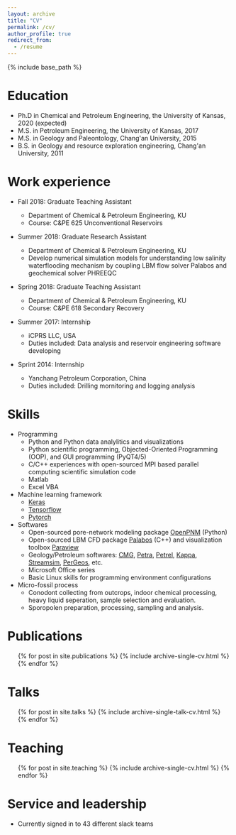 ```yaml
---
layout: archive
title: "CV"
permalink: /cv/
author_profile: true
redirect_from:
  - /resume
---
```


{% include base_path %}

Education
======

* Ph.D in Chemical and Petroleum Engineering, the University of Kansas, 2020 (expected)
* M.S. in Petroleum Engineering, the University of Kansas, 2017
* M.S. in Geology and Paleontology, Chang'an University, 2015
* B.S. in Geology and resource exploration engineering, Chang'an University, 2011


Work experience
======
* Fall 2018: Graduate Teaching Assistant
  * Department of Chemical & Petroleum Engineering, KU
  * Course: C&PE 625 Unconventional Reservoirs

* Summer 2018: Graduate Research Assistant
  * Department of Chemical & Petroleum Engineering, KU
  * Develop numerical simulation models for understanding low salinity waterflooding mechanism by coupling LBM flow solver Palabos and geochemical solver PHREEQC

* Spring 2018: Graduate Teaching Assistant
  * Department of Chemical & Petroleum Engineering, KU
  * Course: C&PE 618 Secondary Recovery

* Summer 2017: Internship
  * iCPRS LLC, USA
  * Duties included: Data analysis and reservoir engineering software developing

* Sprint 2014: Internship
  * Yanchang Petroleum Corporation, China
  * Duties included: Drilling mornitoring and logging analysis

  
Skills
======
* Programming
  * Python and Python data analylitics and visualizations
  * Python scientific programming, Objected-Oriented Programming (OOP), and GUI programming (PyQT4/5)
  * C/C++ experiences with open-sourced MPI based parallel computing scientific simulation code
  * Matlab
  * Excel VBA
* Machine learning framework
  * [Keras](https://keras.io/)
  * [Tensorflow](https://www.tensorflow.org)
  * [Pytorch](https://pytorch.org/)
* Softwares
  * Open-sourced pore-network modeling package [OpenPNM](http://openpnm.org/) (Python)
  * Open-sourced LBM CFD package [Palabos](http://www.palabos.org/) (C++) and visualization toolbox [Paraview](https://www.paraview.org/)
  * Geology/Petroleum softwares: [CMG](https://www.cmgl.ca/), [Petra](https://ihsmarkit.com/products/petra-geological-analysis.html), [Petrel](https://www.software.slb.com/products/petrel), [Kappa](https://www.kappaeng.com/software/rubis/overview), [Streamsim](https://www.streamsim.com/), [PerGeos](https://www.fei.com/software/pergeos-for-oil-gas/), etc.
  * Microsoft Office series
  * Basic Linux skills for programming environment configurations
* Micro-fossil process
  * Conodont collecting from outcrops, indoor chemical processing, heavy liquid seperation, sample selection and evaluation.
  * Sporopolen preparation, processing, sampling and analysis.

Publications
======
  <ul>{% for post in site.publications %}
    {% include archive-single-cv.html %}
  {% endfor %}</ul>
  
Talks
======
  <ul>{% for post in site.talks %}
    {% include archive-single-talk-cv.html %}
  {% endfor %}</ul>
  
Teaching
======
  <ul>{% for post in site.teaching %}
    {% include archive-single-cv.html %}
  {% endfor %}</ul>
  
Service and leadership
======
* Currently signed in to 43 different slack teams
